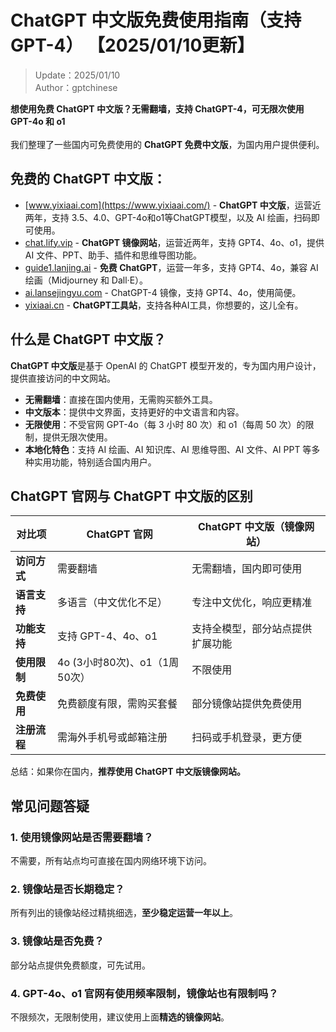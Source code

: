  # ChatGPT 中文版免费使用指南（支持 GPT-4） 【2025/01/10更新】

> Update：2025/01/10 <br />
> Author：gptchinese   

**想使用免费 ChatGPT 中文版？无需翻墙，支持 ChatGPT-4，可无限次使用 GPT-4o 和 o1** <br />
<br />
我们整理了一些国内可免费使用的 **ChatGPT 免费中文版**，为国内用户提供便利。<br />

## 免费的 ChatGPT 中文版：

- [www.yixiaai.com](https://www.yixiaai.com/) - **ChatGPT 中文版**，运营近两年，支持 3.5、4.0、GPT-4o和o1等ChatGPT模型，以及 AI 绘画，扫码即可使用。
- [chat.lify.vip](https://chat.lify.vip/) - **ChatGPT 镜像网站**，运营近两年，支持 GPT4、4o、o1，提供 AI 文件、PPT、助手、插件和思维导图功能。
- [guide1.lanjing.ai](https://guide1.lanjing.ai/) - **免费 ChatGPT**，运营一年多，支持 GPT4、4o，兼容 AI 绘画（Midjourney 和 Dall·E）。
- [ai.lansejingyu.com](https://ai.lansejingyu.com/) - ChatGPT-4 镜像，支持 GPT4、4o，使用简便。
- [yixiaai.cn](https://yixiaai.cn/) - **ChatGPT工具站**，支持各种AI工具，你想要的，这儿全有。

## 什么是 ChatGPT 中文版？

**ChatGPT 中文版**是基于 OpenAI 的 ChatGPT 模型开发的，专为国内用户设计，提供直接访问的中文网站。

- **无需翻墙**：直接在国内使用，无需购买额外工具。
- **中文版本**：提供中文界面，支持更好的中文语言和内容。
- **无限使用**：不受官网 GPT-4o（每 3 小时 80 次）和 o1（每周 50 次）的限制，提供无限次使用。
- **本地化特色**：支持 AI 绘画、AI 知识库、AI 思维导图、AI 文件、AI PPT 等多种实用功能，特别适合国内用户。

## ChatGPT 官网与 ChatGPT 中文版的区别

| 对比项          | ChatGPT 官网                | ChatGPT 中文版（镜像网站） |
|-----------------|----------------------------|----------------------------|
| **访问方式**    | 需要翻墙                   | 无需翻墙，国内即可使用     |
| **语言支持**    | 多语言（中文优化不足）     | 专注中文优化，响应更精准   |
| **功能支持**    | 支持 GPT-4、4o、o1         | 支持全模型，部分站点提供扩展功能 |
| **使用限制**    | 4o (3小时80次)、o1（1周50次） | 不限使用                   |
| **免费使用**    | 免费额度有限，需购买套餐   | 部分镜像站提供免费使用     |
| **注册流程**    | 需海外手机号或邮箱注册     | 扫码或手机登录，更方便     |

总结：如果你在国内，**推荐使用 ChatGPT 中文版镜像网站。**

## 常见问题答疑
### 1. 使用镜像网站是否需要翻墙？
不需要，所有站点均可直接在国内网络环境下访问。

### 2. 镜像站是否长期稳定？
所有列出的镜像站经过精挑细选，**至少稳定运营一年以上**。

### 3. 镜像站是否免费？
部分站点提供免费额度，可先试用。

### 4. GPT-4o、o1 官网有使用频率限制，镜像站也有限制吗？
不限频次，无限制使用，建议使用上面**精选的镜像网站**。


